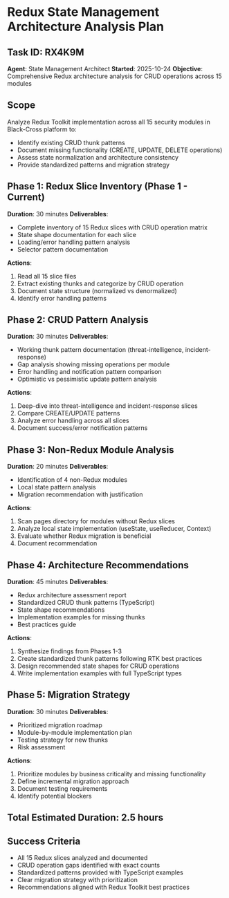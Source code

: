 # Redux State Management Architecture Analysis Plan

## Task ID: RX4K9M
**Agent**: State Management Architect
**Started**: 2025-10-24
**Objective**: Comprehensive Redux architecture analysis for CRUD operations across 15 modules

## Scope
Analyze Redux Toolkit implementation across all 15 security modules in Black-Cross platform to:
- Identify existing CRUD thunk patterns
- Document missing functionality (CREATE, UPDATE, DELETE operations)
- Assess state normalization and architecture consistency
- Provide standardized patterns and migration strategy

## Phase 1: Redux Slice Inventory (Phase 1 - Current)
**Duration**: 30 minutes
**Deliverables**:
- Complete inventory of 15 Redux slices with CRUD operation matrix
- State shape documentation for each slice
- Loading/error handling pattern analysis
- Selector pattern documentation

**Actions**:
1. Read all 15 slice files
2. Extract existing thunks and categorize by CRUD operation
3. Document state structure (normalized vs denormalized)
4. Identify error handling patterns

## Phase 2: CRUD Pattern Analysis
**Duration**: 30 minutes
**Deliverables**:
- Working thunk pattern documentation (threat-intelligence, incident-response)
- Gap analysis showing missing operations per module
- Error handling and notification pattern comparison
- Optimistic vs pessimistic update pattern analysis

**Actions**:
1. Deep-dive into threat-intelligence and incident-response slices
2. Compare CREATE/UPDATE patterns
3. Analyze error handling across all slices
4. Document success/error notification patterns

## Phase 3: Non-Redux Module Analysis
**Duration**: 20 minutes
**Deliverables**:
- Identification of 4 non-Redux modules
- Local state pattern analysis
- Migration recommendation with justification

**Actions**:
1. Scan pages directory for modules without Redux slices
2. Analyze local state implementation (useState, useReducer, Context)
3. Evaluate whether Redux migration is beneficial
4. Document recommendation

## Phase 4: Architecture Recommendations
**Duration**: 45 minutes
**Deliverables**:
- Redux architecture assessment report
- Standardized CRUD thunk patterns (TypeScript)
- State shape recommendations
- Implementation examples for missing thunks
- Best practices guide

**Actions**:
1. Synthesize findings from Phases 1-3
2. Create standardized thunk patterns following RTK best practices
3. Design recommended state shapes for CRUD operations
4. Write implementation examples with full TypeScript types

## Phase 5: Migration Strategy
**Duration**: 30 minutes
**Deliverables**:
- Prioritized migration roadmap
- Module-by-module implementation plan
- Testing strategy for new thunks
- Risk assessment

**Actions**:
1. Prioritize modules by business criticality and missing functionality
2. Define incremental migration approach
3. Document testing requirements
4. Identify potential blockers

## Total Estimated Duration: 2.5 hours

## Success Criteria
- All 15 Redux slices analyzed and documented
- CRUD operation gaps identified with exact counts
- Standardized patterns provided with TypeScript examples
- Clear migration strategy with prioritization
- Recommendations aligned with Redux Toolkit best practices
